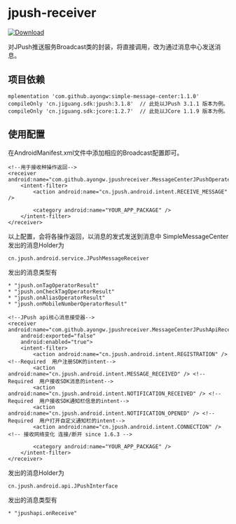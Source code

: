 # jpush-receiver
[ ![Download](https://api.bintray.com/packages/ayongw/maven/jpush-android-receiver/images/download.svg) ](https://bintray.com/ayongw/maven/jpush-android-receiver/_latestVersion)

对JPush推送服务Broadcast类的封装，将直接调用，改为通过消息中心发送消息。

## 项目依赖

    mplementation 'com.github.ayongw:simple-message-center:1.1.0'
    compileOnly 'cn.jiguang.sdk:jpush:3.1.8'  // 此处以JPush 3.1.1 版本为例。
    compileOnly 'cn.jiguang.sdk:jcore:1.2.7'  // 此处以JCore 1.1.9 版本为例。

## 使用配置
在AndroidManifest.xml文件中添加相应的Broadcast配置即可。
```
<!--用于接收种操作返回-->
<receiver android:name="com.github.ayongw.jpushreceiver.MessageCenterJPushOperateMessageReceiver">
    <intent-filter>
        <action android:name="cn.jpush.android.intent.RECEIVE_MESSAGE" />

        <category android:name="YOUR_APP_PACKAGE" />
    </intent-filter>
</receiver>
```
以上配置，会将各操作返回，以消息的发式发送到消息中 SimpleMessageCenter
发出的消息Holder为

    cn.jpush.android.service.JPushMessageReceiver
    
发出的消息类型有

    * "jpush.onTagOperatorResult"
    * "jpush.onCheckTagOperatorResult"
    * "jpush.onAliasOperatorResult"
    * "jpush.onMobileNumberOperatorResult"


```
<!--JPush api核心消息接受器-->
<receiver android:name="com.github.ayongw.jpushreceiver.MessageCenterJPushApiReceiver"
    android:exported="false"
    android:enabled="true">
    <intent-filter>
        <action android:name="cn.jpush.android.intent.REGISTRATION" /> <!--Required  用户注册SDK的intent-->
        <action android:name="cn.jpush.android.intent.MESSAGE_RECEIVED" /> <!--Required  用户接收SDK消息的intent-->
        <action android:name="cn.jpush.android.intent.NOTIFICATION_RECEIVED" /> <!--Required  用户接收SDK通知栏信息的intent-->
        <action android:name="cn.jpush.android.intent.NOTIFICATION_OPENED" /> <!--Required  用户打开自定义通知栏的intent-->
        <action android:name="cn.jpush.android.intent.CONNECTION" /><!-- 接收网络变化 连接/断开 since 1.6.3 -->

        <category android:name="YOUR_APP_PACKAGE" />
    </intent-filter>
</receiver>
```
发出的消息Holder为

    cn.jpush.android.api.JPushInterface
    
发出的消息类型有

    * "jpushapi.onReceive"